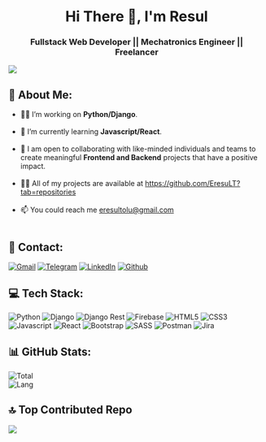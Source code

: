 <h1 align="center">Hi There 👋, I'm Resul</h1>
<h3 align="center">Fullstack Web Developer || Mechatronics Engineer || Freelancer</h3>

[![](https://visitcount.itsvg.in/api?id=EresuLT&label=Views&color=0&icon=0&pretty=true)](https://visitcount.itsvg.in)

## 💫 About Me:
- 👨‍💻 I’m working on **Python/Django**.<br><br>
- 🌱 I’m currently learning **Javascript/React**.<br><br>
- 🤝 I am open to collaborating with like-minded individuals and teams to create meaningful **Frontend and Backend** projects that have a positive impact.<br><br>
- 👨‍💻 All of my projects are available at https://github.com/EresuLT?tab=repositories<br><br>
- 📫 You could reach me eresultolu@gmail.com<br><br>


## 📱 Contact:
[![Gmail](https://img.shields.io/badge/Gmail-D14836?style=for-the-badge&logo=gmail&logoColor=white)](mailto:eresultolu@gmail.com) [![Telegram](https://img.shields.io/badge/Telegram-2CA5E0?style=for-the-badge&logo=telegram&logoColor=white)](https://t.me/eresult) [![LinkedIn](https://img.shields.io/badge/LinkedIn-0077B5?style=for-the-badge&logo=linkedin&logoColor=white)](https://www.linkedin.com/in/eresul-t/) [![Github](https://img.shields.io/badge/GitHub-100000?style=for-the-badge&logo=github&logoColor=white)](https://github.com/EresuLT) 

## 💻 Tech Stack:
![Python](https://img.shields.io/badge/Python-FFD43B?style=for-the-badge&logo=python&logoColor=blue) ![Django](https://img.shields.io/badge/Django-092E20?style=for-the-badge&logo=django&logoColor=green) ![Django Rest](https://img.shields.io/badge/django%20rest-ff1709?style=for-the-badge&logo=django&logoColor=white) ![Firebase](https://img.shields.io/badge/firebase-ffca28?style=for-the-badge&logo=firebase&logoColor=black) ![HTML5](https://img.shields.io/badge/HTML5-E34F26?style=for-the-badge&logo=html5&logoColor=white) ![CSS3](https://img.shields.io/badge/CSS3-1572B6?style=for-the-badge&logo=css3&logoColor=white) ![Javascript](https://img.shields.io/badge/JavaScript-323330?style=for-the-badge&logo=javascript&logoColor=F7DF1E) ![React](https://img.shields.io/badge/React-20232A?style=for-the-badge&logo=react&logoColor=61DAFB) ![Bootstrap](https://img.shields.io/badge/Bootstrap-563D7C?style=for-the-badge&logo=bootstrap&logoColor=white) ![SASS](https://img.shields.io/badge/Sass-CC6699?style=for-the-badge&logo=sass&logoColor=white) ![Postman](https://img.shields.io/badge/Postman-FF6C37?style=for-the-badge&logo=Postman&logoColor=white) ![Jira](https://img.shields.io/badge/Jira-0052CC?style=for-the-badge&logo=Jira&logoColor=white)
## 📊 GitHub Stats:
![Total](https://github-readme-streak-stats.herokuapp.com/?user=EresuLT&theme=maroongold&hide_border=false)<br/>
![Lang](https://github-readme-stats.vercel.app/api/top-langs/?username=EresuLT&theme=maroongold&hide_border=false&include_all_commits=false&count_private=true&layout=compact)


## 🔝 Top Contributed Repo
![](https://github-contributor-stats.vercel.app/api?username=EresuLT&limit=5&theme=radical&combine_all_yearly_contributions=true)
